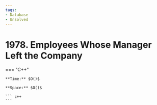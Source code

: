 ```yaml
---
tags:
- Database
- Unsolved
---
```



# 1978. Employees Whose Manager Left the Company

=== "C++"

    **Time:** $O()$

    **Space:** $O()$

    ``` c++
    ```